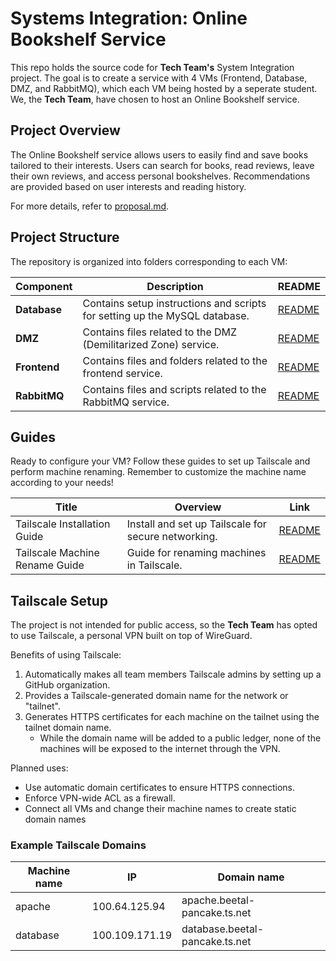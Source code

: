# Systems Integration: Online Bookshelf Service

This repo holds the source code for **Tech Team's** System Integration project. The goal is to create a service with 4 VMs (Frontend, Database, DMZ, and RabbitMQ), which each VM being hosted by a seperate student. We, the **Tech Team**, have chosen to host an Online Bookshelf service.

## Project Overview

The Online Bookshelf service allows users to easily find and save books tailored to their interests. Users can search for books, read reviews, leave their own reviews, and access personal bookshelves. Recommendations are provided based on user interests and reading history.

For more details, refer to [proposal.md](./.docs/proposal.md).

## Project Structure

The repository is organized into folders corresponding to each VM:

| Component    | Description                                                                | README                         |
| ------------ | -------------------------------------------------------------------------- | ------------------------------ |
| **Database** | Contains setup instructions and scripts for setting up the MySQL database. | [README](./VMs/database/README.md) |
| **DMZ**      | Contains files related to the DMZ (Demilitarized Zone) service.            | [README](./VMs/DMZ/README.md)      |
| **Frontend** | Contains files and folders related to the frontend service.                | [README](./VMs/frontend/README.md) |
| **RabbitMQ** | Contains files and scripts related to the RabbitMQ service.                | [README](./VMs/RabbitMQ/README.md) |


## Guides

Ready to configure your VM? Follow these guides to set up Tailscale and perform machine renaming. Remember to customize the machine name according to your needs!

| Title                          | Overview                                            | Link                                   |
| ------------------------------ | --------------------------------------------------- | -------------------------------------- |
| Tailscale Installation Guide   | Install and set up Tailscale for secure networking. | [README](/docs/tailscale.md)                |
| Tailscale Machine Rename Guide | Guide for renaming machines in Tailscale.           | [README](/docs/tailscale-machine-rename.md) |



## Tailscale Setup

The project is not intended for public access, so the **Tech Team** has opted to use Tailscale, a personal VPN built on top of WireGuard.

Benefits of using Tailscale:
1. Automatically makes all team members Tailscale admins by setting up a GitHub organization.
2. Provides a Tailscale-generated domain name for the network or "tailnet".
3. Generates HTTPS certificates for each machine on the tailnet using the tailnet domain name.
   - While the domain name will be added to a public ledger, none of the machines will be exposed to the internet through the VPN.

Planned uses:
* Use automatic domain certificates to ensure HTTPS connections.
* Enforce VPN-wide ACL as a firewall.
* Connect all VMs and change their machine names to create static domain names

### Example Tailscale Domains

| Machine name | IP             | Domain name                    |
| ------------ | -------------- | ------------------------------ |
| apache       | 100.64.125.94  | apache.beetal-pancake.ts.net   |
| database     | 100.109.171.19 | database.beetal-pancake.ts.net |
